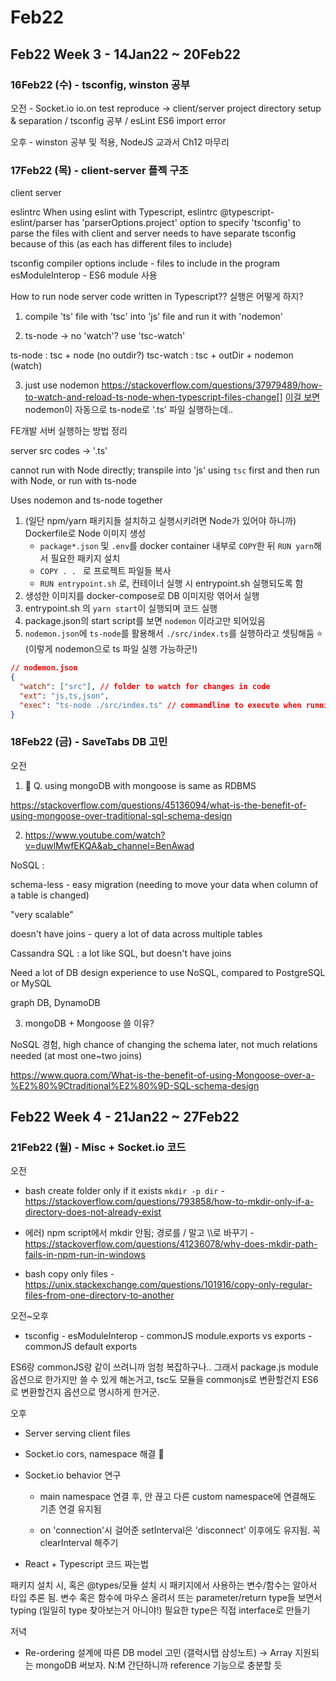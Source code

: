 # Feb22 

## Feb22 Week 3 - 14Jan22 ~ 20Feb22

### 16Feb22 (수) - tsconfig, winston 공부

오전 - Socket.io io.on test reproduce → client/server project directory setup & separation / tsconfig 공부 / esLint ES6 import error

오후 - winston 공부 및 적용, NodeJS 교과서 Ch12 마무리



### 17Feb22 (목) - client-server 플젝 구조

client
server

eslintrc
When using eslint with Typescript, eslintrc @typescript-eslint/parser has 'parserOptions.project' option to specify 'tsconfig' to parse the files with
client and server needs to have separate tsconfig because of this (as each has different files to include)

tsconfig compiler options
include - files to include in the program
esModuleInterop - ES6 module 사용

How to run node server code written in Typescript?? 
실행은 어떻게 하지?

1. compile 'ts' file with 'tsc' into 'js' file and run it with 'nodemon'

2. ts-node → no 'watch'?
    use 'tsc-watch'

  ts-node : tsc + node (no outdir?)
  tsc-watch : tsc + outDir + nodemon (watch)

3. just use nodemon
   https://stackoverflow.com/questions/37979489/how-to-watch-and-reload-ts-node-when-typescript-files-change[]
   [이걸 보면](https://blog.logrocket.com/configuring-nodemon-with-typescript/#:~:text=As%20of%20v1.,as%20the%20execution%20program%20instead.) nodemon이 자동으로 ts-node로 '.ts' 파일 실행하는데.. 
   
   

FE개발 서버 실행하는 방법 정리

server src codes → '.ts'

cannot run with Node directly; transpile into 'js' using `tsc` first and then run with Node, or run with ts-node



Uses nodemon and ts-node together

1. (일단 npm/yarn 패키지들 설치하고 실행시키려면 Node가 있어야 하니까) Dockerfile로 Node 이미지 생성
   - `package*.json` 및 `.env`를 docker container 내부로 `COPY`한 뒤 `RUN yarn`해서 필요한 패키지 설치
   - `COPY . . ` 로 프로젝트 파일들 복사
   - `RUN entrypoint.sh` 로, 컨테이너 실행 시 entrypoint.sh 실행되도록 함
2. 생성한 이미지를 docker-compose로 DB 이미지랑 엮어서 실행
3. entrypoint.sh 의 `yarn start`이 실행되며 코드 실행
4. package.json의 start script를 보면 `nodemon` 이라고만 되어있음
5. `nodemon.json`에 `ts-node`를 활용해서 `./src/index.ts`를 실행하라고 셋팅해둠 ⭐️ (이렇게 nodemon으로 ts 파일 실행 가능하군!)

```json
// nodemon.json
{
  "watch": ["src"], // folder to watch for changes in code
  "ext": "js,ts,json", 
  "exec": "ts-node ./src/index.ts" // commandline to execute when running nodemon
}
```

 

### 18Feb22 (금) - SaveTabs DB 고민 

오전

1. 🤔 Q. using mongoDB with mongoose is same as RDBMS

https://stackoverflow.com/questions/45136094/what-is-the-benefit-of-using-mongoose-over-traditional-sql-schema-design



2. https://www.youtube.com/watch?v=duwlMwfEKQA&ab_channel=BenAwad

NoSQL :

schema-less - easy migration (needing to move your data when column of a table is changed)

"very scalable"

doesn't have joins - query a lot of data across multiple tables



Cassandra SQL : a lot like SQL, but doesn't have joins



Need a lot of DB design experience to use NoSQL, compared to PostgreSQL or MySQL



graph DB, DynamoDB



3. mongoDB + Mongoose 쓸 이유?

NoSQL 경험, high chance of changing the schema later, not much relations needed (at most one~two joins)

https://www.quora.com/What-is-the-benefit-of-using-Mongoose-over-a-%E2%80%9Ctraditional%E2%80%9D-SQL-schema-design





## Feb22 Week 4 - 21Jan22 ~ 27Feb22

### 21Feb22 (월) - Misc + Socket.io 코드

오전

- bash create folder only if it exists `mkdir -p dir` - https://stackoverflow.com/questions/793858/how-to-mkdir-only-if-a-directory-does-not-already-exist

- 에러) npm script에서 mkdir 안됨; 경로를 / 말고 \\\로 바꾸기 - https://stackoverflow.com/questions/41236078/why-does-mkdir-path-fails-in-npm-run-in-windows

- bash copy only files - https://unix.stackexchange.com/questions/101916/copy-only-regular-files-from-one-directory-to-another



오전~오후

- tsconfig - esModuleInterop - commonJS module.exports vs exports - commonJS default exports

ES6랑 commonJS랑 같이 쓰려니까 엄청 복잡하구나.. 그래서 package.js module 옵션으로 한가지만 쓸 수 있게 해논거고, tsc도 모듈을 commonjs로 변환할건지 ES6로 변환할건지 옵션으로 명시하게 한거군.



오후

- Server serving client files

- Socket.io cors, namespace 해결 🎉

- Socket.io behavior 연구

  - main namespace 연결 후, 안 끊고 다른 custom namespace에 연결해도 기존 연결 유지됨

  - on 'connection'시 걸어준 setInterval은 'disconnect' 이후에도 유지됨. 꼭 clearInterval 해주기 

- React + Typescript 코드 짜는법

패키지 설치 시, 혹은 @types/모듈 설치 시 패키지에서 사용하는 변수/함수는 알아서 타입 추론 됨.
변수 혹은 함수에 마우스 올려서 뜨는 parameter/return type들 보면서 typing (일일히 type 찾아보는거 아니야!)
필요한 type은 직접 interface로 만들기



저녁

- Re-ordering 설계에 따른 DB model 고민 (갤럭시탭 삼성노트) → Array 지원되는 mongoDB 써보자. N:M 간단하니까 reference 기능으로 충분할 듯